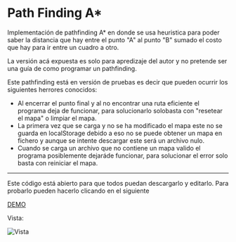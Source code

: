 # Path Finding A*

Implementación de pathfinding A* en donde se usa heuristica para poder saber la distancia que hay entre el punto "A" al punto "B" sumado el costo que hay para ir entre un cuadro a otro.

La versión acá expuesta es solo para apredizaje del autor y no pretende ser una guía de como programar un pathfinding.

Este pathfinding está en versión de pruebas es decir que pueden ocurrir los siguientes herrores conocidos:
- Al encerrar el punto final y al no encontrar una ruta eficiente el programa deja de funcionar, para solucionarlo solobasta con "resetear el mapa" o limpiar el mapa.
- La primera vez que se carga y no se ha modificado el mapa este no se guarda en localStorage debido a eso no se puede obtener un mapa en fichero y aunque se intente descargar este será un archivo nulo.
- Cuando se carga un archivo que no contiene un mapa valido el programa posiblemente dejaráde funcionar, para solucionar el error solo basta con reiniciar el mapa.
---
Este código está abierto para que todos puedan descargarlo y editarlo.
Para probarlo pueden hacerlo clicando en el siguiente 
 
[DEMO](https://gammafp.github.io/pathfinding)

Vista: 

![Vista](https://i.gyazo.com/9530b9ec775f45de101b9caad1b84ab1.png)
